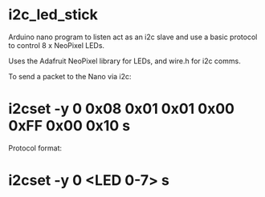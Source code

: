 # i2c_led_stick
Arduino nano program to listen act as an i2c slave and use a basic protocol to control 8 x NeoPixel LEDs.

Uses the Adafruit NeoPixel library for LEDs, and wire.h for i2c comms.

To send a packet to the Nano via i2c:
# i2cset -y 0 0x08 0x01 0x01 0x00 0xFF 0x00 0x10 s

Protocol format:
# i2cset -y 0 <i2c address> <LED 0-7> <r> <g> <b> <brightness> s
